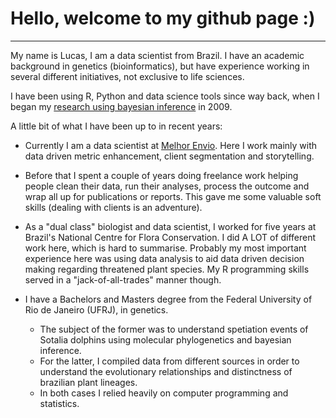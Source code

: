 # **Hello, welcome to my github page :)**

------------------------------------------------------------------------

My name is Lucas, I am a data scientist from Brazil. I have an academic background in genetics (bioinformatics), but have experience working in several different initiatives, not exclusive to life sciences.

I have been using R, Python and data science tools since way back, when I began my [research using bayesian inference](https://journals.plos.org/plosone/article?id=10.1371/journal.pone.0028297) in 2009.

A little bit of what I have been up to in recent years:

* Currently I am a data scientist at [Melhor Envio](https://melhorenvio.com.br/). Here I work mainly with data driven metric enhancement, client segmentation and storytelling.

* Before that I spent a couple of years doing freelance work helping people clean their data, run their analyses, process the outcome and wrap all up for publications or reports. This gave me some valuable soft skills (dealing with clients is an adventure).

* As a "dual class" biologist and data scientist, I worked for five years at Brazil's National Centre for Flora Conservation. I did A LOT of different work here, which is hard to summarise. Probably my most important experience here was using data analysis to aid data driven decision making regarding threatened plant species. My R programming skills served in a "jack-of-all-trades" manner though.

* I have a Bachelors and Masters degree from the Federal University of Rio de Janeiro (UFRJ), in genetics.
  * The subject of the former was to understand spetiation events of Sotalia dolphins using molecular phylogenetics and bayesian inference.
  * For the latter, I compiled data from different sources in order to understand the evolutionary relationships and distinctness of brazilian plant lineages.
  * In both cases I relied heavily on computer programming and statistics.
